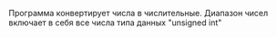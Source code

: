 Программа конвертирует числа в числительные. Диапазон чисел включает в себя все числа типа данных "unsigned int"
